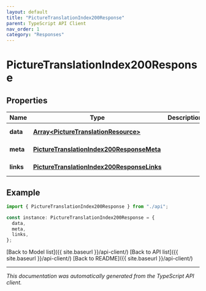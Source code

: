 ```yaml
---
layout: default
title: "PictureTranslationIndex200Response"
parent: TypeScript API Client
nav_order: 1
category: "Responses"
---
```


# PictureTranslationIndex200Response

## Properties

| Name      | Type                                                                                      | Description | Notes                  |
| --------- | ----------------------------------------------------------------------------------------- | ----------- | ---------------------- |
| **data**  | [**Array&lt;PictureTranslationResource&gt;**](PictureTranslationResource.md)              |             | [default to undefined] |
| **meta**  | [**PictureTranslationIndex200ResponseMeta**](PictureTranslationIndex200ResponseMeta.md)   |             | [default to undefined] |
| **links** | [**PictureTranslationIndex200ResponseLinks**](PictureTranslationIndex200ResponseLinks.md) |             | [default to undefined] |

## Example

```typescript
import { PictureTranslationIndex200Response } from "./api";

const instance: PictureTranslationIndex200Response = {
  data,
  meta,
  links,
};
```

[Back to Model list]({{ site.baseurl }}/api-client/) [Back to API list]({{ site.baseurl }}/api-client/) [Back to README]({{ site.baseurl }}/api-client/)

---

_This documentation was automatically generated from the TypeScript API client._
